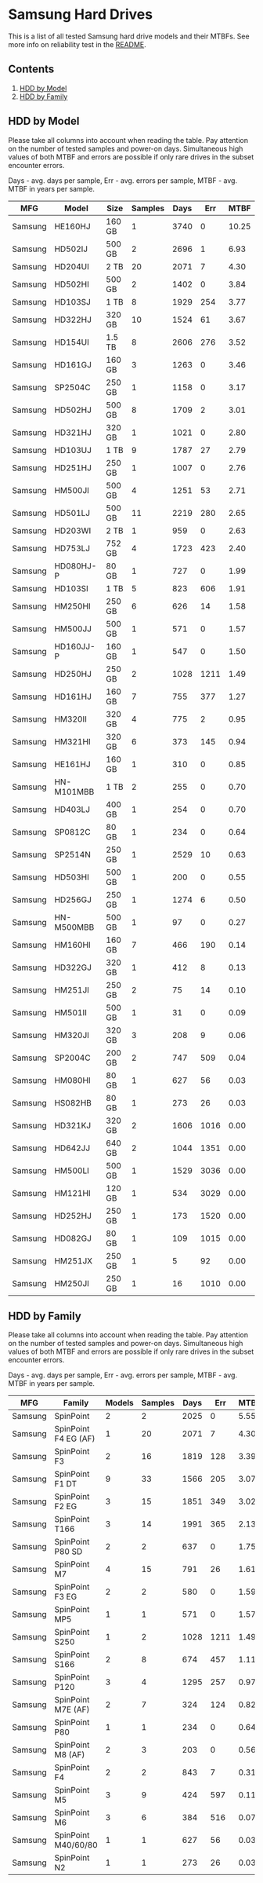 Samsung Hard Drives
===================

This is a list of all tested Samsung hard drive models and their MTBFs. See more
info on reliability test in the [README](https://github.com/bsdhw/SMART).

Contents
--------

1. [ HDD by Model  ](#hdd-by-model)
2. [ HDD by Family ](#hdd-by-family)

HDD by Model
------------

Please take all columns into account when reading the table. Pay attention on the
number of tested samples and power-on days. Simultaneous high values of both MTBF
and errors are possible if only rare drives in the subset encounter errors.

Days - avg. days per sample,
Err  - avg. errors per sample,
MTBF - avg. MTBF in years per sample.

| MFG       | Model              | Size   | Samples | Days  | Err   | MTBF |
|-----------|--------------------|--------|---------|-------|-------|------|
| Samsung   | HE160HJ            | 160 GB | 1       | 3740  | 0     | 10.25  |
| Samsung   | HD502IJ            | 500 GB | 2       | 2696  | 1     | 6.93   |
| Samsung   | HD204UI            | 2 TB   | 20      | 2071  | 7     | 4.30   |
| Samsung   | HD502HI            | 500 GB | 2       | 1402  | 0     | 3.84   |
| Samsung   | HD103SJ            | 1 TB   | 8       | 1929  | 254   | 3.77   |
| Samsung   | HD322HJ            | 320 GB | 10      | 1524  | 61    | 3.67   |
| Samsung   | HD154UI            | 1.5 TB | 8       | 2606  | 276   | 3.52   |
| Samsung   | HD161GJ            | 160 GB | 3       | 1263  | 0     | 3.46   |
| Samsung   | SP2504C            | 250 GB | 1       | 1158  | 0     | 3.17   |
| Samsung   | HD502HJ            | 500 GB | 8       | 1709  | 2     | 3.01   |
| Samsung   | HD321HJ            | 320 GB | 1       | 1021  | 0     | 2.80   |
| Samsung   | HD103UJ            | 1 TB   | 9       | 1787  | 27    | 2.79   |
| Samsung   | HD251HJ            | 250 GB | 1       | 1007  | 0     | 2.76   |
| Samsung   | HM500JI            | 500 GB | 4       | 1251  | 53    | 2.71   |
| Samsung   | HD501LJ            | 500 GB | 11      | 2219  | 280   | 2.65   |
| Samsung   | HD203WI            | 2 TB   | 1       | 959   | 0     | 2.63   |
| Samsung   | HD753LJ            | 752 GB | 4       | 1723  | 423   | 2.40   |
| Samsung   | HD080HJ-P          | 80 GB  | 1       | 727   | 0     | 1.99   |
| Samsung   | HD103SI            | 1 TB   | 5       | 823   | 606   | 1.91   |
| Samsung   | HM250HI            | 250 GB | 6       | 626   | 14    | 1.58   |
| Samsung   | HM500JJ            | 500 GB | 1       | 571   | 0     | 1.57   |
| Samsung   | HD160JJ-P          | 160 GB | 1       | 547   | 0     | 1.50   |
| Samsung   | HD250HJ            | 250 GB | 2       | 1028  | 1211  | 1.49   |
| Samsung   | HD161HJ            | 160 GB | 7       | 755   | 377   | 1.27   |
| Samsung   | HM320II            | 320 GB | 4       | 775   | 2     | 0.95   |
| Samsung   | HM321HI            | 320 GB | 6       | 373   | 145   | 0.94   |
| Samsung   | HE161HJ            | 160 GB | 1       | 310   | 0     | 0.85   |
| Samsung   | HN-M101MBB         | 1 TB   | 2       | 255   | 0     | 0.70   |
| Samsung   | HD403LJ            | 400 GB | 1       | 254   | 0     | 0.70   |
| Samsung   | SP0812C            | 80 GB  | 1       | 234   | 0     | 0.64   |
| Samsung   | SP2514N            | 250 GB | 1       | 2529  | 10    | 0.63   |
| Samsung   | HD503HI            | 500 GB | 1       | 200   | 0     | 0.55   |
| Samsung   | HD256GJ            | 250 GB | 1       | 1274  | 6     | 0.50   |
| Samsung   | HN-M500MBB         | 500 GB | 1       | 97    | 0     | 0.27   |
| Samsung   | HM160HI            | 160 GB | 7       | 466   | 190   | 0.14   |
| Samsung   | HD322GJ            | 320 GB | 1       | 412   | 8     | 0.13   |
| Samsung   | HM251JI            | 250 GB | 2       | 75    | 14    | 0.10   |
| Samsung   | HM501II            | 500 GB | 1       | 31    | 0     | 0.09   |
| Samsung   | HM320JI            | 320 GB | 3       | 208   | 9     | 0.06   |
| Samsung   | SP2004C            | 200 GB | 2       | 747   | 509   | 0.04   |
| Samsung   | HM080HI            | 80 GB  | 1       | 627   | 56    | 0.03   |
| Samsung   | HS082HB            | 80 GB  | 1       | 273   | 26    | 0.03   |
| Samsung   | HD321KJ            | 320 GB | 2       | 1606  | 1016  | 0.00   |
| Samsung   | HD642JJ            | 640 GB | 2       | 1044  | 1351  | 0.00   |
| Samsung   | HM500LI            | 500 GB | 1       | 1529  | 3036  | 0.00   |
| Samsung   | HM121HI            | 120 GB | 1       | 534   | 3029  | 0.00   |
| Samsung   | HD252HJ            | 250 GB | 1       | 173   | 1520  | 0.00   |
| Samsung   | HD082GJ            | 80 GB  | 1       | 109   | 1015  | 0.00   |
| Samsung   | HM251JX            | 250 GB | 1       | 5     | 92    | 0.00   |
| Samsung   | HM250JI            | 250 GB | 1       | 16    | 1010  | 0.00   |

HDD by Family
-------------

Please take all columns into account when reading the table. Pay attention on the
number of tested samples and power-on days. Simultaneous high values of both MTBF
and errors are possible if only rare drives in the subset encounter errors.

Days - avg. days per sample,
Err  - avg. errors per sample,
MTBF - avg. MTBF in years per sample.

| MFG       | Family                 | Models | Samples | Days  | Err   | MTBF |
|-----------|------------------------|--------|---------|-------|-------|------|
| Samsung   | SpinPoint              | 2      | 2       | 2025  | 0     | 5.55   |
| Samsung   | SpinPoint F4 EG (AF)   | 1      | 20      | 2071  | 7     | 4.30   |
| Samsung   | SpinPoint F3           | 2      | 16      | 1819  | 128   | 3.39   |
| Samsung   | SpinPoint F1 DT        | 9      | 33      | 1566  | 205   | 3.07   |
| Samsung   | SpinPoint F2 EG        | 3      | 15      | 1851  | 349   | 3.02   |
| Samsung   | SpinPoint T166         | 3      | 14      | 1991  | 365   | 2.13   |
| Samsung   | SpinPoint P80 SD       | 2      | 2       | 637   | 0     | 1.75   |
| Samsung   | SpinPoint M7           | 4      | 15      | 791   | 26    | 1.61   |
| Samsung   | SpinPoint F3 EG        | 2      | 2       | 580   | 0     | 1.59   |
| Samsung   | SpinPoint MP5          | 1      | 1       | 571   | 0     | 1.57   |
| Samsung   | SpinPoint S250         | 1      | 2       | 1028  | 1211  | 1.49   |
| Samsung   | SpinPoint S166         | 2      | 8       | 674   | 457   | 1.11   |
| Samsung   | SpinPoint P120         | 3      | 4       | 1295  | 257   | 0.97   |
| Samsung   | SpinPoint M7E (AF)     | 2      | 7       | 324   | 124   | 0.82   |
| Samsung   | SpinPoint P80          | 1      | 1       | 234   | 0     | 0.64   |
| Samsung   | SpinPoint M8 (AF)      | 2      | 3       | 203   | 0     | 0.56   |
| Samsung   | SpinPoint F4           | 2      | 2       | 843   | 7     | 0.31   |
| Samsung   | SpinPoint M5           | 3      | 9       | 424   | 597   | 0.11   |
| Samsung   | SpinPoint M6           | 3      | 6       | 384   | 516   | 0.07   |
| Samsung   | SpinPoint M40/60/80    | 1      | 1       | 627   | 56    | 0.03   |
| Samsung   | SpinPoint N2           | 1      | 1       | 273   | 26    | 0.03   |
